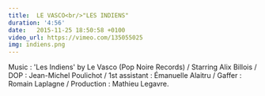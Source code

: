 ```yaml
---
title:  LE VASCO<br/>"LES INDIENS"
duration: '4:56'
date:   2015-11-25 18:50:58 +0100
video_url: https://vimeo.com/135055025
img: indiens.png
---
```


Music : 'Les Indiens' by Le Vasco (Pop Noire Records) / Starring Alix Billois / DOP : Jean-Michel Poulichot / 1st assistant : Émanuelle Alaitru / Gaffer : Romain Laplagne / Production : Mathieu Legavre.
<BR>
	<BR><BR>